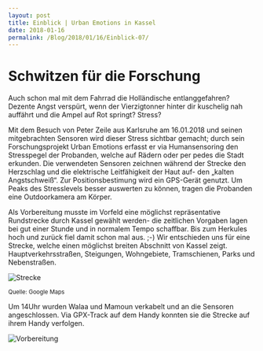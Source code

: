 ```yaml
---
layout: post
title: Einblick | Urban Emotions in Kassel
date: 2018-01-16
permalink: /Blog/2018/01/16/Einblick-07/
---
```

# Schwitzen für die Forschung

Auch schon mal mit dem Fahrrad die Holländische entlanggefahren? Dezente Angst verspürt, wenn der Vierzigtonner hinter dir kuschelig nah auffährt und die Ampel auf Rot springt? Stress? 

Mit dem Besuch von Peter Zeile aus Karlsruhe am 16.01.2018 und seinen mitgebrachten Sensoren wird dieser Stress sichtbar gemacht; durch sein Forschungsprojekt Urban Emotions erfasst er via Humansensoring den Stresspegel der Probanden, welche auf Rädern oder per pedes die Stadt erkunden. Die verwendeten Sensoren zeichnen während der Strecke den Herzschlag und die elektrische Leitfähigkeit der Haut auf- den „kalten Angstschweiß“. Zur Positionsbestimung wird ein GPS-Gerät genutzt. Um Peaks des Stresslevels besser auswerten zu können, tragen die Probanden eine Outdoorkamera am Körper. 

Als Vorbereitung musste im Vorfeld eine möglichst repräsentative Rundstrecke durch Kassel gewählt werden- die zeitlichen Vorgaben lagen bei gut einer Stunde und in normalem Tempo schaffbar. Bis zum Herkules hoch und zurück fiel damit schon mal aus. ;-) 
Wir entschieden uns für eine Strecke, welche einen möglichst breiten Abschnitt von Kassel zeigt. Hauptverkehrsstraßen, Steigungen, Wohngebiete, Tramschienen, Parks und Nebenstraßen. 

![Strecke](https://utransform.github.io/assets/images/strecke_1.png "Streckenführung") 

<small>Quelle: Google Maps</small> 

Um 14Uhr wurden Walaa und Mamoun verkabelt und an die Sensoren angeschlossen. Via GPX-Track auf dem Handy konnten sie die Strecke auf ihrem Handy verfolgen. 

![Vorbereitung](https://utransform.github.io/assets/images/Start_1.png "Verkabeln und Gerätecheck") 








